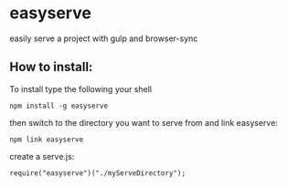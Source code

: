 # easyserve
easily serve a project with gulp and browser-sync

## How to install:
To install type the following your shell

    npm install -g easyserve

then switch to the directory you want to serve from and link easyserve:

    npm link easyserve
    
create a serve.js:

    require("easyserve")("./myServeDirectory");
